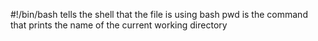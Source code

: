 #!/bin/bash tells the shell that the file is using bash 
pwd is the command that prints the name of the current working directory
